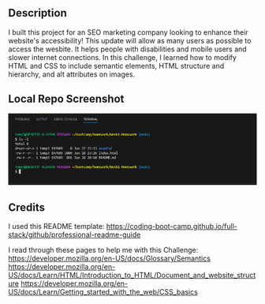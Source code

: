# <Week1-Homework>

## Description

I built this project for an SEO marketing company looking to enhance their website's accessibility! This update will allow as many users as possible to access the wesbite. It helps people with disabilities and mobile users and slower internet connections. In this challenge, I learned how to modify HTML and CSS to include semantic elements, HTML structure and hierarchy, and alt attributes on images.

## Local Repo Screenshot

![Here's a link to a screen shot showing the location of my code source.](assets/images/week1-homework-screenshot.png)

## Credits

I used this README template: 
https://coding-boot-camp.github.io/full-stack/github/professional-readme-guide

I read through these pages to help me with this Challenge: 
https://developer.mozilla.org/en-US/docs/Glossary/Semantics
https://developer.mozilla.org/en-US/docs/Learn/HTML/Introduction_to_HTML/Document_and_website_structure
https://developer.mozilla.org/en-US/docs/Learn/Getting_started_with_the_web/CSS_basics


